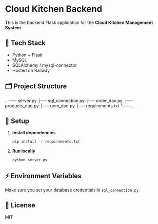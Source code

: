 # Cloud Kitchen Backend

This is the backend Flask application for the **Cloud Kitchen Management System**.

## 🚀 Tech Stack
- Python + Flask
- MySQL
- SQLAlchemy / mysql-connector
- Hosted on Railway

## 🗂 Project Structure
.
├── server.py
├── sql_connection.py
├── order_dao.py
├── products_dao.py
├── uom_dao.py
├── requirements.txt
└── ...

## 🔧 Setup

1. **Install dependencies**
    ```bash
    pip install -r requirements.txt
    ```

2. **Run locally**
    ```bash
    python server.py
    ```

## ⚡ Environment Variables
Make sure you set your database credentials in `sql_connection.py`.

## 📖 License
MIT
